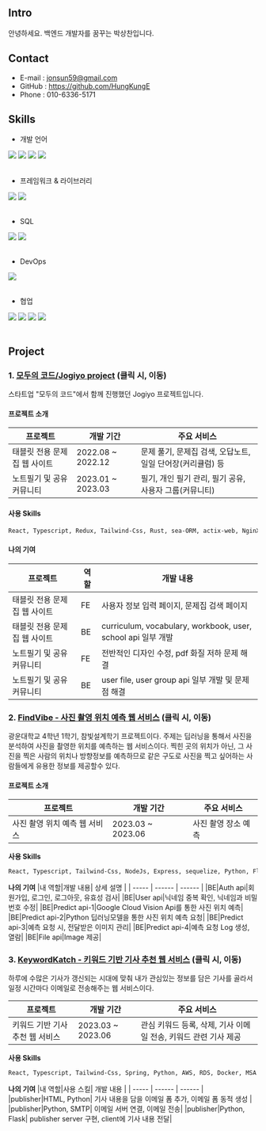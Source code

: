 ## Intro
안녕하세요. 백엔드 개발자를 꿈꾸는 박상찬입니다.

## Contact

- E-mail : jonsun59@gmail.com
- GitHub : https://github.com/HungKungE
- Phone : 010-6336-5171

## Skills
- 개발 언어
<div>
  <img src="https://img.shields.io/badge/JavaScript-F7DF1E?style=for-the-badge&logo=javascript&logoColor=white">
  <img src="https://img.shields.io/badge/Typescript-3178C6?style=for-the-badge&logo=typescript&logoColor=white">
  <img src="https://img.shields.io/badge/Rust-000000?style=for-the-badge&logo=rust&logoColor=white">
  <img src="https://img.shields.io/badge/python-3776AB?style=for-the-badge&logo=python&logoColor=white"> 
</div>
</br>

- 프레임워크 & 라이브러리
<div>
  <img src="https://img.shields.io/badge/react-61DAFB?style=for-the-badge&logo=react&logoColor=black"> 
  <img src="https://img.shields.io/badge/Express-339933?style=for-the-badge&logo=Node.js&logoColor=white">
</div>
</br>

- SQL
<div>
  <img src="https://img.shields.io/badge/mysql-4479A1?style=for-the-badge&logo=mysql&logoColor=white">
  <img src="https://img.shields.io/badge/postgresql-4169E1?style=for-the-badge&logo=postgresql&logoColor=white">
</div>
</br>

- DevOps
<div>
  <img src="https://img.shields.io/badge/aws-232F3E?style=for-the-badge&logo=amazon&logoColor=white">
</div>
</br>

- 협업
<div>
  <img src="https://img.shields.io/badge/github-181717?style=for-the-badge&logo=github&logoColor=white">
  <img src="https://img.shields.io/badge/docs-4285F4?style=for-the-badge&logo=google&logoColor=white">
  <img src="https://img.shields.io/badge/sheets-34A853?style=for-the-badge&logo=google&logoColor=white">
  <img src="https://img.shields.io/badge/figma-F24E1E?style=for-the-badge&logo=figma&logoColor=white">
</div>
</br>

## Project

### 1. [모두의 코드/Jogiyo project](https://github.com/HungKungE/Jogiyo-project) (클릭 시, 이동)

스타트업 "모두의 코드"에서 함께 진행했던 Jogiyo 프로젝트입니다.
</br>

#### 프로젝트 소개

| 프로젝트 | 개발 기간 | 주요 서비스 |
| ------ | ------ | ----- |
| 태블릿 전용 문제집 웹 사이트 | 2022.08 ~ 2022.12  | 문제 풀기, 문제집 검색, 오답노트, 일일 단어장(커리큘럼) 등 |
| 노트필기 및 공유 커뮤니티 | 2023.01 ~ 2023.03 | 필기, 개인 필기 관리, 필기 공유, 사용자 그룹(커뮤니티) |

#### 사용 Skills
```sh
React, Typescript, Redux, Tailwind-Css, Rust, sea-ORM, actix-web, NginX, PostgreSQL, Docker...
```
#### 나의 기여

| 프로젝트 | 역할 | 개발 내용 |
| ------ | ------ | ----- |
| 태블릿 전용 문제집 웹 사이트 | FE | 사용자 정보 입력 페이지, 문제집 검색 페이지 |
| 태블릿 전용 문제집 웹 사이트 | BE | curriculum, vocabulary, workbook, user, school api 일부 개발 |
| 노트필기 및 공유 커뮤니티 | FE | 전반적인 디자인 수정, pdf 화질 저하 문제 해결 |
| 노트필기 및 공유 커뮤니티 | BE | user file, user group api 일부 개발 및 문제점 해결 |

### 2. [FindVibe - 사진 촬영 위치 예측 웹 서비스](https://github.com/HungKungE/FINDVIBE) (클릭 시, 이동)

광운대학교 4학년 1학기, 참빛설계학기 프로젝트이다.
주제는 딥러닝을 통해서 사진을 분석하여 사진을 촬영한 위치를 예측하는 웹 서비스이다.
찍힌 곳의 위치가 아닌, 그 사진을 찍은 사람의 위치나 방향정보를 예측하므로 같은 구도로 사진을 찍고 싶어하는 사람들에게 유용한 정보를 제공할수 있다.

#### 프로젝트 소개

| 프로젝트 | 개발 기간 | 주요 서비스 |
| ------ | ------ | ----- |
| 사진 촬영 위치 예측 웹 서비스 | 2023.03 ~ 2023.06  | 사진 촬영 장소 예측 | 

**사용 Skills**
```sh
React, Typescript, Tailwind-Css, NodeJs, Express, sequelize, Python, Flask, MySQL, AWS, Docker
```

**나의 기여**
|내 역할|개발 내용| 상세 설명 |
| ----- | ------ | ------ |
|BE|Auth api|회원가입, 로그인, 로그아웃, 유효성 검사|
|BE|User api|닉네임 중복 확인, 닉네임과 비밀번호 수정|
|BE|Predict api-1|Google Cloud Vision Api를 통한 사진 위치 예측|
|BE|Predict api-2|Python 딥러닝모델을 통한 사진 위치 예측 요청|
|BE|Predict api-3|예측 요청 시, 전달받은 이미지 관리|
|BE|Predict api-4|예측 요청 Log 생성, 열람|
|BE|File api|Image 제공|

### 3. [KeywordKatch - 키워드 기반 기사 추천 웹 서비스](https://github.com/HungKungE/KeywordKatch-Publisher) (클릭 시, 이동)
하루에 수많은 기사가 갱신되는 시대에 맞춰
내가 관심있는 정보를 담은 기사를 골라서 일정 시간마다 이메일로 전송해주는 웹 서비스이다.

| 프로젝트 | 개발 기간 | 주요 서비스 |
| ------ | ------ | ----- |
| 키워드 기반 기사 추천 웹 서비스 | 2023.03 ~ 2023.06  | 관심 키워드 등록, 삭제, 기사 이메일 전송, 키워드 관련 기사 제공 | 


**사용 Skills**
```sh
React, Typescript, Tailwind-Css, Spring, Python, AWS, RDS, Docker, MSA
```

**나의 기여**
|내 역할|사용 스킬| 개발 내용 |
| ----- | ------ | ------ |
|publisher|HTML, Python| 기사 내용을 담을 이메일 폼 추가, 이메일 폼 동적 생성 |
|publisher|Python, SMTP| 이메일 서버 연결, 이메일 전송|
|publisher|Python, Flask| publisher server 구현, client에 기사 내용 전달|

